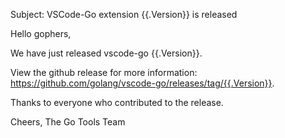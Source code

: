 Subject: VSCode-Go extension {{.Version}} is released

Hello gophers,

We have just released vscode-go {{.Version}}.

View the github release for more information:
https://github.com/golang/vscode-go/releases/tag/{{.Version}}.

Thanks to everyone who contributed to the release.

Cheers,
The Go Tools Team
